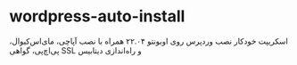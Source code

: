 # wordpress-auto-install
اسکریپت خودکار نصب وردپرس روی اوبونتو ۲۲.۰۴ همراه با نصب آپاچی، مای‌اس‌کیوال، پی‌اچ‌پی، گواهی SSL و راه‌اندازی دیتابیس
